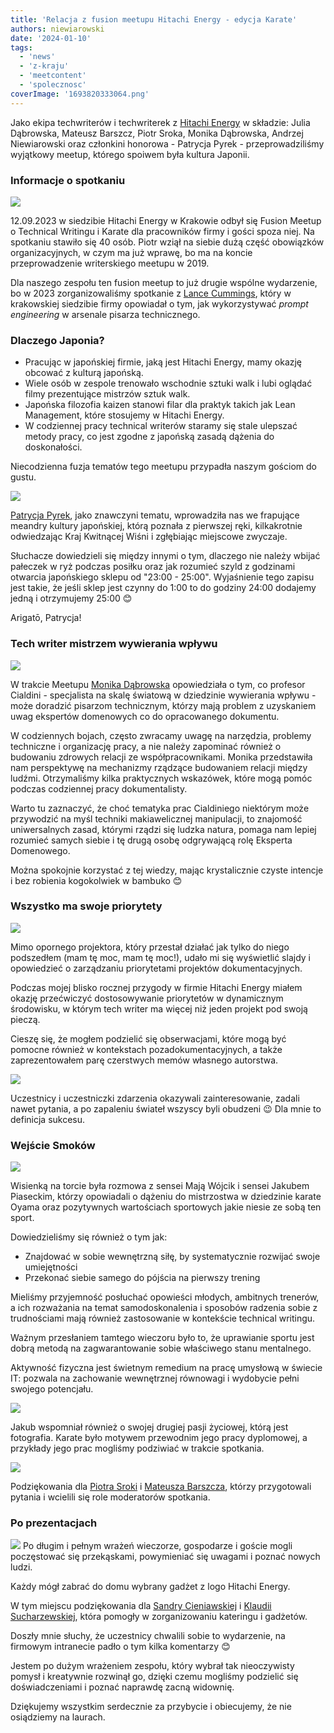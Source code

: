 ```yaml
---
title: 'Relacja z fusion meetupu Hitachi Energy - edycja Karate'
authors: niewiarowski
date: '2024-01-10'
tags:
  - 'news'
  - 'z-kraju'
  - 'meetcontent'
  - 'spolecznosc'
coverImage: '1693820333064.png'
---
```


Jako ekipa techwriterów i techwriterek z
[Hitachi Energy](https://www.linkedin.com/company/hitachienergy/mycompany/) w
składzie: Julia Dąbrowska, Mateusz Barszcz, Piotr Sroka, Monika Dąbrowska,
Andrzej Niewiarowski oraz członkini honorowa - Patrycja Pyrek -
przeprowadziliśmy wyjątkowy meetup, którego spoiwem była kultura Japonii.

<!--truncate-->

### Informacje o spotkaniu

![](images/meta_prez.png)

12.09.2023 w siedzibie Hitachi Energy w Krakowie odbył się Fusion Meetup o
Technical Writingu i Karate dla pracowników firmy i gości spoza niej. Na
spotkaniu stawiło się 40 osób. Piotr wziął na siebie dużą część obowiązków
organizacyjnych, w czym ma już wprawę, bo ma na koncie przeprowadzenie
writerskiego meetupu w 2019.

Dla naszego zespołu ten fusion meetup to już drugie wspólne wydarzenie, bo w
2023 zorganizowaliśmy spotkanie z
[Lance Cummings](https://www.linkedin.com/in/lance-cummings-phd/), który w
krakowskiej siedzibie firmy opowiadał o tym, jak wykorzystywać _prompt
engineering_ w arsenale pisarza technicznego.

### Dlaczego Japonia?

- Pracując w japońskiej firmie, jaką jest Hitachi Energy, mamy okazję obcować z
  kulturą japońską.
- Wiele osób w zespole trenowało wschodnie sztuki walk i lubi oglądać filmy
  prezentujące mistrzów sztuk walk.
- Japońska filozofia kaizen stanowi filar dla praktyk takich jak Lean
  Management, które stosujemy w Hitachi Energy.
- W codziennej pracy technical writerów staramy się stale ulepszać metody pracy,
  co jest zgodne z japońską zasadą dążenia do doskonałości.

Niecodzienna fuzja tematów tego meetupu przypadła naszym gościom do gustu.

![](images/patrycja_jap.jpg)

[Patrycja Pyrek](https://www.linkedin.com/in/patrycja-pyrek/), jako znawczyni
tematu, wprowadziła nas we frapujące meandry kultury japońskiej, którą poznała z
pierwszej ręki, kilkakrotnie odwiedzając Kraj Kwitnącej Wiśni i zgłębiając
miejscowe zwyczaje.

Słuchacze dowiedzieli się między innymi o tym, dlaczego nie należy wbijać
pałeczek w ryż podczas posiłku oraz jak rozumieć szyld z godzinami otwarcia
japońskiego sklepu od "23:00 - 25:00". Wyjaśnienie tego zapisu jest takie, że
jeśli sklep jest czynny do 1:00 to do godziny 24:00 dodajemy jedną i otrzymujemy
25:00 😊

Arigatō, Patrycja!

### Tech writer mistrzem wywierania wpływu

![](images/1694696569715.jpg)

W trakcie Meetupu
[Monika Dąbrowska](https://www.linkedin.com/in/monika-klimek1/) opowiedziała o
tym, co profesor Cialdini - specjalista na skalę światową w dziedzinie
wywierania wpływu - może doradzić pisarzom technicznym, którzy mają problem z
uzyskaniem uwag ekspertów domenowych co do opracowanego dokumentu.

W codziennych bojach, często zwracamy uwagę na narzędzia, problemy techniczne i
organizację pracy, a nie należy zapominać również o budowaniu zdrowych relacji
ze współpracownikami. Monika przedstawiła nam perspektywę na mechanizmy rządzące
budowaniem relacji między ludźmi. Otrzymaliśmy kilka praktycznych wskazówek,
które mogą pomóc podczas codziennej pracy dokumentalisty.

Warto tu zaznaczyć, że choć tematyka prac Cialdiniego niektórym może przywodzić
na myśl techniki makiawelicznej manipulacji, to znajomość uniwersalnych zasad,
którymi rządzi się ludzka natura, pomaga nam lepiej rozumieć samych siebie i tę
drugą osobę odgrywającą rolę Eksperta Domenowego.

Można spokojnie korzystać z tej wiedzy, mając krystalicznie czyste intencje i
bez robienia kogokolwiek w bambuko 😊

### Wszystko ma swoje priorytety

![](images/andy_prez.jpg)

Mimo opornego projektora, który przestał działać jak tylko do niego podszedłem
(mam tę moc, mam tę moc!), udało mi się wyświetlić slajdy i opowiedzieć o
zarządzaniu priorytetami projektów dokumentacyjnych.

Podczas mojej blisko rocznej przygody w firmie Hitachi Energy miałem okazję
przećwiczyć dostosowywanie priorytetów w dynamicznym środowisku, w którym tech
writer ma więcej niż jeden projekt pod swoją pieczą.

Cieszę się, że mogłem podzielić się obserwacjami, które mogą być pomocne również
w kontekstach pozadokumentacyjnych, a także zaprezentowałem parę czerstwych
memów własnego autorstwa.

![](images/lee.png)

Uczestnicy i uczestniczki zdarzenia okazywali zainteresowanie, zadali nawet
pytania, a po zapaleniu świateł wszyscy byli obudzeni 😉 Dla mnie to definicja
sukcesu.

### Wejście Smoków

![](images/1694696568105.jpg)

Wisienką na torcie była rozmowa z sensei Mają Wójcik i sensei Jakubem Piaseckim,
którzy opowiadali o dążeniu do mistrzostwa w dziedzinie karate Oyama oraz
pozytywnych wartościach sportowych jakie niesie ze sobą ten sport.

Dowiedzieliśmy się również o tym jak:

- Znajdować w sobie wewnętrzną siłę, by systematycznie rozwijać swoje
  umiejętności
- Przekonać siebie samego do pójścia na pierwszy trening

Mieliśmy przyjemność posłuchać opowieści młodych, ambitnych trenerów, a ich
rozważania na temat samodoskonalenia i sposobów radzenia sobie z trudnościami
mają również zastosowanie w kontekście technical writingu.

Ważnym przesłaniem tamtego wieczoru było to, że uprawianie sportu jest dobrą
metodą na zagwarantowanie sobie właściwego stanu mentalnego.

Aktywność fizyczna jest świetnym remedium na pracę umysłową w świecie IT:
pozwala na zachowanie wewnętrznej równowagi i wydobycie pełni swojego
potencjału.

![](images/sensei.jpg)

Jakub wspomniał również o swojej drugiej pasji życiowej, którą jest fotografia.
Karate było motywem przewodnim jego pracy dyplomowej, a przykłady jego prac
mogliśmy podziwiać w trakcie spotkania.

![](images/interview_karate2.png)

Podziękowania dla
[Piotra Sroki](https://www.linkedin.com/in/piotrsrokatechwriter/) i
[Mateusza Barszcza](https://www.linkedin.com/in/mattbarszcz/), którzy
przygotowali pytania i wcielili się role moderatorów spotkania.

### Po prezentacjach

![](images/team_he.png) Po długim i pełnym wrażeń wieczorze, gospodarze i goście
mogli poczęstować się przekąskami, powymieniać się uwagami i poznać nowych
ludzi.

Każdy mógł zabrać do domu wybrany gadżet z logo Hitachi Energy.

W tym miejscu podziękowania dla
[Sandry Cieniawskiej](https://www.linkedin.com/in/sandracieniawska/) i
[Klaudii Sucharzewskiej](https://www.linkedin.com/in/klaudia-sucharzewska-048ba721a/),
która pomogły w zorganizowaniu kateringu i gadżetów.

Doszły mnie słuchy, że uczestnicy chwalili sobie to wydarzenie, na firmowym
intranecie padło o tym kilka komentarzy 😊

Jestem po dużym wrażeniem zespołu, który wybrał tak nieoczywisty pomysł i
kreatywnie rozwinął go, dzięki czemu mogliśmy podzielić się doświadczeniami i
poznać naprawdę zacną widownię.

Dziękujemy wszystkim serdecznie za przybycie i obiecujemy, że nie osiądziemy na
laurach.
